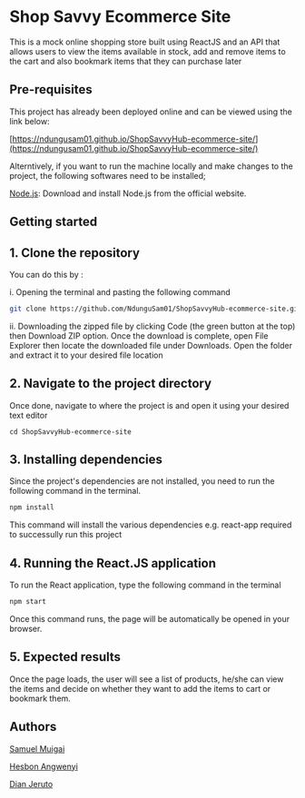 # Shop Savvy Ecommerce Site

This is a mock online shopping store built using ReactJS and an API that allows users to view the items available in stock, add and remove items to the cart and also bookmark items that they can purchase later

## Pre-requisites

This project has already been deployed online and can be viewed using the link below:

[https://ndungusam01.github.io/ShopSavvyHub-ecommerce-site/](https://ndungusam01.github.io/ShopSavvyHub-ecommerce-site/)

Alterntively, if you want to run the machine locally and make changes to the project, the following softwares need to be installed;

[Node.js](https://nodejs.org/): Download and install Node.js from the official website.

## Getting started

## 1. Clone the repository

You can do this by :

i. Opening the terminal and pasting the following command 

```bash
git clone https://github.com/NdunguSam01/ShopSavvyHub-ecommerce-site.git
```

ii. Downloading the zipped file by clicking Code (the green button at the top) then Download ZIP option. Once the download is complete, open File Explorer then locate the downloaded file under Downloads. Open the folder and extract it to your desired file location

## 2. Navigate to the project directory

Once done, navigate to where the project is and open it using your desired text editor

```
cd ShopSavvyHub-ecommerce-site
```

## 3. Installing dependencies

Since the project's dependencies are not installed, you need to run the following command in the terminal.

```bash
npm install
```

This command will install the various dependencies e.g. react-app required to successully run this project 


## 4. Running the React.JS application
To run the React application, type the following command in the terminal

```bash
npm start
```
Once this command runs, the page will be automatically be opened in your browser.

## 5. Expected results

Once the page loads, the user will see a list of products, he/she can view the items and decide on whether they want to add the items to cart or bookmark them.

## Authors
[Samuel Muigai](https://github.com/NdunguSam01)

[Hesbon Angwenyi](https://github.com/hesbonmanyi254)

[Dian Jeruto](https://github.com/Dianjeruto)